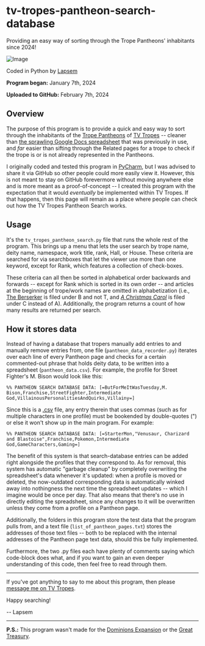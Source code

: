 # tv-tropes-pantheon-search-database

Providing an easy way of sorting through the Trope Pantheons' inhabitants since 2024!

![Image](https://static.tvtropes.org/pmwiki/pub/images/tv_tropes_search_v1_0.png)

Coded in Python by [Lapsem](https://tvtropes.org/pmwiki/pmwiki.php/Tropers/Lapsem)

**Program began:** January 7th, 2024

**Uploaded to GitHub:** February 7th, 2024

## Overview
The purpose of this program is to provide a quick and easy way to sort through the inhabitants of the [Trope Pantheons](https://tvtropes.org/pmwiki/pmwiki.php/Pantheon/TropePantheons) of [TV Tropes](https://tvtropes.org/) -- cleaner than [the sprawling Google Docs spreadsheet](https://docs.google.com/spreadsheets/d/1syLqv_NT0ZQADdTmIfnCe12qHEyMBrW0SrgpSXufYE4/edit?usp=sharing) that was previously in use, and _far_ easier than sifting through the Related pages for a trope to check if the trope is or is not already represented in the Pantheons.

I originally coded and tested this program in [PyCharm](https://www.jetbrains.com/pycharm/), but I was advised to share it via GitHub so other people could more easily view it. However, this is not meant to stay on GitHub forevermore without moving anywhere else and is more meant as a proof-of-concept -- I created this program with the expectation that it would _eventually_ be implemented within TV Tropes. If that happens, then this page will remain as a place where people can check out how the TV Tropes Pantheon Search works.

## Usage
It's the `tv_tropes_pantheon_search.py` file that runs the whole rest of the program. This brings up a menu that lets the user search by trope name, deity name, namespace, work title, rank, Hall, or House. These criteria are searched for via searchboxes that let the viewer use more than one keyword, except for Rank, which features a collection of check-boxes.

These criteria can all then be sorted in alphabetical order backwards and forwards -- except for Rank which is sorted in its own order -- and articles at the beginning of trope/work names are omitted in alphabetization (i.e., [The Berserker](https://tvtropes.org/pmwiki/pmwiki.php/Main/TheBerserker) is filed under B and not T, and _[A Christmas Carol](https://tvtropes.org/pmwiki/pmwiki.php/Literature/AChristmasCarol)_ is filed under C instead of A). Additionally, the program returns a count of how many results are returned per search.

## How it stores data
Instead of having a database that tropers manually add entries to and manually remove entries from, one file (`pantheon_data_recorder.py`) iterates over each line of every Pantheon page and checks for a certain commented-out phrase that holds deity data, to be written into a spreadsheet (`pantheon_data.csv`). For example, the profile for Street Fighter's M. Bison would look like this:

`%% PANTHEON SEARCH DATABASE DATA: [=ButForMeItWasTuesday,M. Bison,Franchise,StreetFighter,Intermediate God,VillainousPersonalitiesAndQuirks,Villainy=]`

Since this is a [.csv](https://en.wikipedia.org/wiki/Comma-separated_values) file, any entry therein that uses commas (such as for multiple characters in one profile) must be bookended by double-quotes (") or else it won't show up in the main program. For example:

`%% PANTHEON SEARCH DATABASE DATA: [=StarterMon,"Venusaur, Charizard and Blastoise",Franchise,Pokemon,Intermediate God,GameCharacters,Gaming=]`

The benefit of this system is that search-database entries can be added right alongside the profiles that they correspond to. As for removal, this system has automatic "garbage cleanup" by completely overwriting the spreadsheet's data whenever it's updated: when a profile is moved or deleted, the now-outdated corresponding data is automatically winked away into nothingness the next time the spreadsheet updates -- which I imagine would be once per day. That also means that there's no use in directly editing the spreadsheet, since any changes to it will be overwritten unless they come from a profile on a Pantheon page.

Additionally, the folders in this program store the test data that the program pulls from, and a text file (`list_of_pantheon_pages.txt`) stores the addresses of those text files -- both to be replaced with the internal addresses of the Pantheon page text data, should this be fully implemented.

Furthermore, the two .py files each have plenty of comments saying which code-block does what, and if you want to gain an even deeper understanding of this code, then feel free to read through them.

---

If you've got anything to say to me about this program, then please [message me on TV Tropes](https://tvtropes.org/pmwiki/wiki_pm.php?to_troper=Lapsem).

Happy searching!

-- Lapsem

---

**P.S.:** This program wasn't made for the [Dominions Expansion](https://tvtropes.org/pmwiki/pmwiki.php/Pantheon/DominionsExpansion) or the [Great Treasury](https://tvtropes.org/pmwiki/pmwiki.php/Pantheon/GreatTreasury).